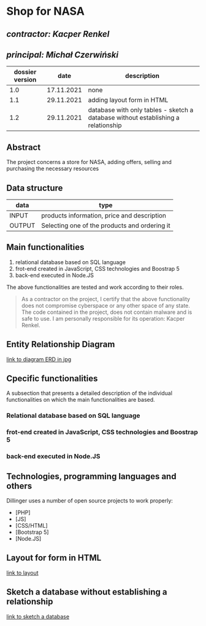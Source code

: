 # Shop for NASA

## _contractor: Kacper Renkel_
## _principal: Michał Czerwiński_


| dossier version | date | description |
| ------ | ------ | ------ |
| 1.0 | 17.11.2021 | none |
| 1.1 | 29.11.2021 | adding layout form in HTML |
| 1.2 | 29.11.2021 | database with only tables - sketch a database without establishing a relationship |


## Abstract 
The project concerns a store for NASA, adding offers, selling and purchasing the necessary resources

## Data structure

| data | type |
| ------ | ------ |
| INPUT | products information, price and description |
| OUTPUT | Selecting one of the products and ordering it |

## Main functionalities

1. relational database based on SQL language
1. frot-end created in JavaScript, CSS technologies and Boostrap 5
1. back-end executed in Node.JS

The above functionalities are tested and work according to their roles.

> As a contractor on the project, I certify that the above functionality 
> does not compromise cyberspace or any other space of any state. 
> The code contained in the project, does not contain malware and is safe to use. 
> I am personally responsible for its operation: Kacper Renkel.

## Entity Relationship Diagram

[link to diagram ERD in jpg][erd]

## Cpecific functionalities

A subsection that presents a detailed description of the individual functionalities on which the main functionalities are based.

### Relational database based on SQL language

### frot-end created in JavaScript, CSS technologies and Boostrap 5

### back-end executed in Node.JS

## Technologies, programming languages and others

Dillinger uses a number of open source projects to work properly:

- [PHP]
- [JS]
- [CSS/HTML]
- [Bootstrap 5]
- [Node.JS]

 [erd]: <https://github.com/Michal3456/example_project/blob/main/sprites/Untitled%20Diagram.jpg>

## Layout for form in HTML

[link to layout][form]

## Sketch a database without establishing a relationship

[link to sketch a database][db]

 [form]: <https://github.com/Michal3456/4cti/blob/main/16/sprites/template.PNG>
 
 [db]: <https://github.com/Michal3456/4cti/blob/main/16/sprites/Diagram.png>
